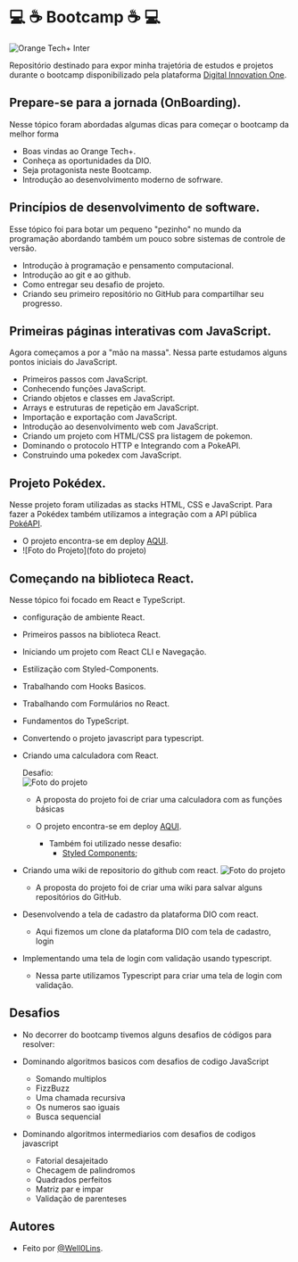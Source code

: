 # :computer: :coffee: Bootcamp :coffee: :computer:
![Orange Tech+ Inter](https://uploaddeimagens.com.br/images/004/265/955/full/intro_BC.png?1671457802)

Repositório destinado para expor minha trajetória de estudos e projetos durante o bootcamp disponibilizado 
pela plataforma [Digital Innovation One](https://www.dio.me/).

## Prepare-se para a jornada (OnBoarding).
Nesse tópico foram abordadas algumas dicas para começar o bootcamp da melhor forma
- Boas vindas ao Orange Tech+.
- Conheça as oportunidades da DIO.
- Seja protagonista neste Bootcamp.
- Introdução ao desenvolvimento moderno de sofrware.

## Princípios de desenvolvimento de software.
Esse tópico foi para botar um pequeno "pezinho" no mundo da programação abordando também um pouco sobre sistemas de controle de versão.
- Introdução à programação e pensamento computacional.
- Introdução ao git e ao github.
- Como entregar seu desafio de projeto.
- Criando seu primeiro repositório no GitHub para compartilhar seu progresso.

## Primeiras páginas interativas com JavaScript.
Agora começamos a por a "mão na massa". 
Nessa parte estudamos alguns pontos iniciais do JavaScript.
- Primeiros passos com JavaScript.
- Conhecendo funções JavaScript.
- Criando objetos e classes em JavaScript.
- Arrays e estruturas de repetição em JavaScript.
- Importação e exportação com JavaScript.
- Introdução ao desenvolvimento web com JavaScript.
- Criando um projeto com HTML/CSS pra listagem de pokemon.
- Dominando o protocolo HTTP e Integrando com a PokeAPI.
- Construindo uma pokedex com JavaScript.

## Projeto Pokédex.
Nesse projeto foram utilizadas as stacks HTML, CSS e JavaScript. Para fazer a Pokédex também utilizamos a integração com a API pública [PokéAPI](https://pokeapi.co/).
- O projeto encontra-se em deploy [AQUI](pokedexdio.netlify.app).
- ![Foto do Projeto](foto do projeto)

## Começando na biblioteca React.
Nesse tópico foi focado em React e TypeScript.
- configuração de ambiente React.
- Primeiros passos na biblioteca React.
- Iniciando um projeto com React CLI e Navegação.
- Estilização com Styled-Components.
- Trabalhando com Hooks Basicos.
- Trabalhando com Formulários no React.
- Fundamentos do TypeScript.
- Convertendo o projeto javascript para typescript.
- Criando uma calculadora com React. 
  
  Desafio: <br/>
    ![Foto do projeto](https://uploaddeimagens.com.br/images/004/266/353/thumb/Screenshot_1.png?1671471501)
  - A proposta do projeto foi de criar uma calculadora com as funções básicas
  
  - O projeto encontra-se em deploy [AQUI](calculadora-react-dio.netlify.app).
    - Também foi utilizado nesse desafio:
      - [Styled Components](https://styled-components.com/);
      
 
- Criando uma wiki de repositorio do github com react.
  ![Foto do projeto](link)
  - A proposta do projeto foi de criar uma wiki para salvar alguns repositórios do GitHub.
  

- Desenvolvendo a tela de cadastro da plataforma DIO com react.
  - Aqui fizemos um clone da plataforma DIO com tela de cadastro, login 

- Implementando uma tela de login com validação usando typescript.
  - Nessa parte utilizamos Typescript para criar uma tela de login com validação.
  
 ## Desafios
 - No decorrer do bootcamp tivemos alguns desafios de códigos para resolver:
  - Dominando algoritmos basicos com desafios de codigo JavaScript
    - Somando multiplos
    - FizzBuzz
    - Uma chamada recursiva
    - Os numeros sao iguais
    - Busca sequencial 
    
  - Dominando algoritmos intermediarios com desafios de codigos javascript
    - Fatorial desajeitado
    - Checagem de palindromos
    - Quadrados perfeitos
    - Matriz par e impar
    - Validação de parenteses

## Autores

- Feito por [@Well0Lins](https://github.com/Well0Lins).
